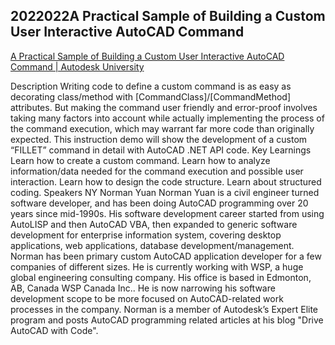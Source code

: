 ## 2022022A Practical Sample of Building a Custom User Interactive AutoCAD Command

[A Practical Sample of Building a Custom User Interactive AutoCAD Command | Autodesk University](https://www.autodesk.com/autodesk-university/class/Practical-Sample-Building-Custom-User-Interactive-AutoCAD-Command-2020)

Description
Writing code to define a custom command is as easy as decorating class/method with [CommandClass]/[CommandMethod] attributes. But making the command user friendly and error-proof involves taking many factors into account while actually implementing the process of the command execution, which may warrant far more code than originally expected. This instruction demo will show the development of a custom “FILLET” command in detail with AutoCAD .NET API code.
Key Learnings
Learn how to create a custom command.
Learn how to analyze information/data needed for the command execution and possible user interaction.
Learn how to design the code structure.
Learn about structured coding.
Speakers
NY
Norman Yuan
Norman Yuan is a civil engineer turned software developer, and has been doing AutoCAD programming over 20 years since mid-1990s. His software development career started from using AutoLISP and then AutoCAD VBA, then expanded to generic software development for enterprise information system, covering desktop applications, web applications, database development/management. Norman has been primary custom AutoCAD application developer for a few companies of different sizes. He is currently working with WSP, a huge global engineering consulting company. His office is based in Edmonton, AB, Canada WSP Canada Inc.. He is now narrowing his software development scope to be more focused on AutoCAD-related work processes in the company. Norman is a member of Autodesk’s Expert Elite program and posts AutoCAD programming related articles at his blog "Drive AutoCAD with Code".

